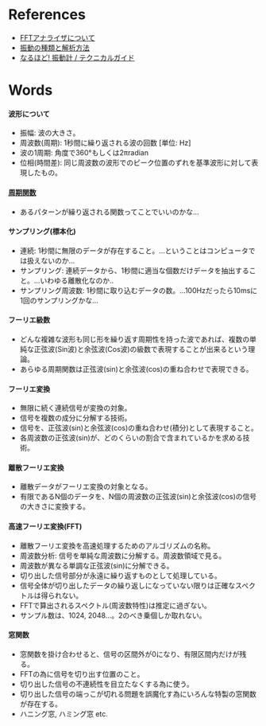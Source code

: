 # References
* [FFTアナライザについて](https://www.onosokki.co.jp/HP-WK/c_support/newreport/analyzer/index.htm)
* [振動の種類と解析方法](http://www.nomurakoudensha.co.jp/fft.html)
* [なるほど! 振動計 / テクニカルガイド](http://www.imv.co.jp/pr/naruhodo_vibrograph/chapter03/)

# Words

#### 波形について
* 振幅: 波の大きさ。
* 周波数(周期): 1秒間に繰り返される波の回数 [単位: Hz]
* 波の1周期: 角度で360°もしくは2πradian
* 位相(時間差): 同じ周波数の波形でのピーク位置のずれを基準波形に対して表現したもの。

#### [周期関数](https://www.google.co.jp/search?q=%E5%91%A8%E6%9C%9F%E9%96%A2%E6%95%B0&rlz=1C5CHFA_enJP741JP741&oq=%E5%91%A8%E6%9C%9F%E9%96%A2%E6%95%B0&aqs=chrome..69i57j0l5.4534j0j7&sourceid=chrome&ie=UTF-8)
* あるパターンが繰り返される関数ってことでいいのかな...

#### サンプリング(標本化)
* 連続: 1秒間に無限のデータが存在すること。...ということはコンピュータでは扱えないのか...
* サンプリング: 連続データから、1秒間に適当な個数だけデータを抽出すること。...いわゆる離散化なのか..
* サンプリング周波数: 1秒間に取り込むデータの数。...100Hzだったら10msに1回のサンプリングかな...

#### フーリエ級数
* どんな複雑な波形も同じ形を繰り返す周期性を持った波であれば、複数の単純な正弦波(Sin波)と余弦波(Cos波)の級数で表現することが出来るという理論。
* あらゆる周期関数は正弦波(sin)と余弦波(cos)の重ね合わせで表現できる。

#### フーリエ変換
* 無限に続く連続信号が変換の対象。
* 信号を複数の成分に分解する技術。
* 信号を、正弦波(sin)と余弦波(cos)の重ね合わせ(積分)として表現すること。
* 各周波数の正弦波(sin)が、どのくらいの割合で含まれているかを求める技術。

#### 離散フーリエ変換
* 離散データがフーリエ変換の対象となる。
* 有限であるN個のデータを、N個の周波数の正弦波(sin)と余弦波(cos)の信号の大きさに変換する。

#### 高速フーリエ変換(FFT)
* 離散フーリエ変換を高速処理するためのアルゴリズムの名称。
* 周波数分析: 信号を単純な周波数に分解する。周波数領域で見る。
* 周波数が異なる単調な正弦波(sin)に分解できる。
* 切り出した信号部分が永遠に繰り返すものとして処理している。
* 信号全体が切り出したデータの繰り返しになっていない限りは正確なスペクトルは得られない。
* FFTで算出されるスペクトル(周波数特性)は推定に過ぎない。
* サンプル数は、1024, 2048...。2のべき乗個しか取れない。

#### 窓関数
* 窓関数を掛け合わせると、信号の区間外が0になり、有限区間内だけが残る。
* FFTの為に信号を切り出す位置のこと。
* 切り出した信号の不連続性を目立たなくする為に使う。
* 切り出した信号の端っこが切れる問題を誤魔化す為にいろんな特製の窓関数が存在する。
* ハニング窓, ハミング窓 etc.
